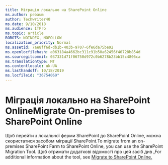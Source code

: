 ```yaml
---
title: Міграція локально на SharePoint Online
ms.author: pebaum
author: Techwriter40
ms.date: 9/10/2018
ms.audience: ITPro
ms.topic: article
ROBOTS: NOINDEX, NOFOLLOW
localization_priority: Normal
ms.assetid: 7ae8ff6d-db1b-403b-9707-6fe6da75be92
ms.openlocfilehash: a063184a4662bc311c91b50a62456f40728b854d
ms.sourcegitcommit: 037331d71f06750d972c0b6278b23bb15c4806ca
ms.translationtype: MT
ms.contentlocale: uk-UA
ms.lasthandoff: 10/18/2019
ms.locfileid: "36754069"
---
```

# <a name="migrate-on-premises-to-sharepoint-online"></a><span data-ttu-id="584ee-102">Міграція локально на SharePoint Online</span><span class="sxs-lookup"><span data-stu-id="584ee-102">Migrate On-premises to SharePoint Online</span></span>

<span data-ttu-id="584ee-103">Щоб перейти з локальної ферми SharePoint до SharePoint Online, можна скористатися засобом міграції SharePoint.</span><span class="sxs-lookup"><span data-stu-id="584ee-103">To migrate from an on-premises SharePoint Farm to SharePoint Online, you can use the SharePoint Migration Tool.</span></span> <span data-ttu-id="584ee-104">Щоб отримати додаткові відомості про цей засіб див [.](https://go.microsoft.com/fwlink/?linkid=2019574)</span><span class="sxs-lookup"><span data-stu-id="584ee-104">For additional information about the tool, see [Migrate to SharePoint Online.](https://go.microsoft.com/fwlink/?linkid=2019574)</span></span>
  


